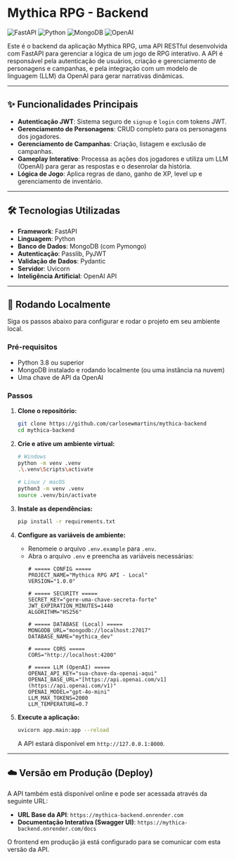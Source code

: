 # Mythica RPG - Backend

![FastAPI](https://img.shields.io/badge/FastAPI-009688?style=for-the-badge&logo=fastapi&logoColor=white)
![Python](https://img.shields.io/badge/Python-3776AB?style=for-the-badge&logo=python&logoColor=white)
![MongoDB](https://img.shields.io/badge/MongoDB-47A248?style=for-the-badge&logo=mongodb&logoColor=white)
![OpenAI](https://img.shields.io/badge/OpenAI-412991?style=for-the-badge&logo=openai&logoColor=white)

Este é o backend da aplicação Mythica RPG, uma API RESTful desenvolvida com FastAPI para gerenciar a lógica de um jogo de RPG interativo. A API é responsável pela autenticação de usuários, criação e gerenciamento de personagens e campanhas, e pela integração com um modelo de linguagem (LLM) da OpenAI para gerar narrativas dinâmicas.

---

## ✨ Funcionalidades Principais

* **Autenticação JWT**: Sistema seguro de `signup` e `login` com tokens JWT.
* **Gerenciamento de Personagens**: CRUD completo para os personagens dos jogadores.
* **Gerenciamento de Campanhas**: Criação, listagem e exclusão de campanhas.
* **Gameplay Interativo**: Processa as ações dos jogadores e utiliza um LLM (OpenAI) para gerar as respostas e o desenrolar da história.
* **Lógica de Jogo**: Aplica regras de dano, ganho de XP, level up e gerenciamento de inventário.

---

## 🛠️ Tecnologias Utilizadas

* **Framework**: FastAPI
* **Linguagem**: Python
* **Banco de Dados**: MongoDB (com Pymongo)
* **Autenticação**: Passlib, PyJWT
* **Validação de Dados**: Pydantic
* **Servidor**: Uvicorn
* **Inteligência Artificial**: OpenAI API

---

## 🚀 Rodando Localmente

Siga os passos abaixo para configurar e rodar o projeto em seu ambiente local.

### Pré-requisitos

* Python 3.8 ou superior
* MongoDB instalado e rodando localmente (ou uma instância na nuvem)
* Uma chave de API da OpenAI

### Passos

1.  **Clone o repositório:**
    ```bash
    git clone https://github.com/carlosewmartins/mythica-backend
    cd mythica-backend
    ```

2.  **Crie e ative um ambiente virtual:**
    ```bash
    # Windows
    python -m venv .venv
    .\.venv\Scripts\activate

    # Linux / macOS
    python3 -m venv .venv
    source .venv/bin/activate
    ```

3.  **Instale as dependências:**
    ```bash
    pip install -r requirements.txt
    ```

4.  **Configure as variáveis de ambiente:**
    * Renomeie o arquivo `.env.example` para `.env`.
    * Abra o arquivo `.env` e preencha as variáveis necessárias:
        ```env
        # ===== CONFIG =====
        PROJECT_NAME="Mythica RPG API - Local"
        VERSION="1.0.0"

        # ===== SECURITY =====
        SECRET_KEY="gere-uma-chave-secreta-forte"
        JWT_EXPIRATION_MINUTES=1440
        ALGORITHM="HS256"

        # ===== DATABASE (Local) =====
        MONGODB_URL="mongodb://localhost:27017"
        DATABASE_NAME="mythica_dev"

        # ===== CORS =====
        CORS="http://localhost:4200"

        # ===== LLM (OpenAI) =====
        OPENAI_API_KEY="sua-chave-da-openai-aqui"
        OPENAI_BASE_URL="[https://api.openai.com/v1](https://api.openai.com/v1)"
        OPENAI_MODEL="gpt-4o-mini"
        LLM_MAX_TOKENS=2000
        LLM_TEMPERATURE=0.7
        ```

5.  **Execute a aplicação:**
    ```bash
    uvicorn app.main:app --reload
    ```
    A API estará disponível em `http://127.0.0.1:8000`.

---

## ☁️ Versão em Produção (Deploy)

A API também está disponível online e pode ser acessada através da seguinte URL:

* **URL Base da API**: `https://mythica-backend.onrender.com`
* **Documentação Interativa (Swagger UI)**: `https://mythica-backend.onrender.com/docs`

O frontend em produção já está configurado para se comunicar com esta versão da API.
